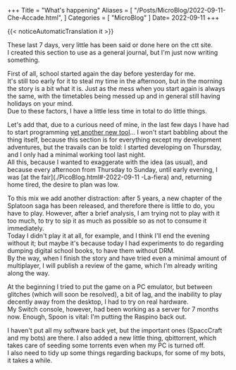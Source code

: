 +++
Title = "What's happening"
Aliases = [
  "/Posts/MicroBlog/2022-09-11-Che-Accade.html",
]
Categories = [ "MicroBlog" ]
Date= 2022-09-11
+++

{{< noticeAutomaticTranslation it >}}



These last 7 days, very little has been said or done here on the ctt site.  
I created this section to use as a general journal, but I'm just now writing something.

First of all, school started again the day before yesterday for me.  
It's still too early for it to steal my time in the afternoon, but in the morning the story is a bit what it is. Just as the mess when you start again is always the same, with the timetables being messed up and in general still having holidays on your mind.  
Due to these factors, I have a little less time in total to do little things.

Let's add that, due to a curious need of mine, in the last few days I have had to start programming [yet another new tool](https://gitlab.com/octospacc/links)... I won't start babbling about the thing itself, because this section is for everything except my development adventures, but the travails can be told: I started developing on Thursday, and I only had a minimal working tool last night.  
All this, because I wanted to exaggerate with the idea (as usual), and because every afternoon from Thursday to Sunday, until early evening, I was [at the fair](./PicoBlog.html#-2022-09-11 -La-fiera) and, returning home tired, the desire to plan was low.

To this mix we add another distraction: after 5 years, a new chapter of the Splatoon saga has been released, and therefore there is little to do, you have to play. However, after a brief analysis, I am trying not to play with it too much, to try to sip it as much as possible so as not to consume it immediately.  
Today I didn't play it at all, for example, and I think I'll end the evening without it; but maybe it's because today I had experiments to do regarding dumping digital school books, to have them without DRM.  
By the way, when I finish the story and have tried even a minimal amount of multiplayer, I will publish a review of the game, which I'm already writing along the way.

At the beginning I tried to put the game on a PC emulator, but between glitches (which will soon be resolved), a bit of lag, and the inability to play decently away from the desktop, I had to try on real hardware.  
My Switch console, however, had been working as a server for 7 months now. Enough, Spoon is vital: I'm putting the Raspino back out.

I haven't put all my software back yet, but the important ones (SpaccCraft and my bots) are there. I also added a new little thing, qbittorrent, which takes care of seeding some torrents even when my PC is turned off.  
I also need to tidy up some things regarding backups, for some of my bots, it takes a while.
